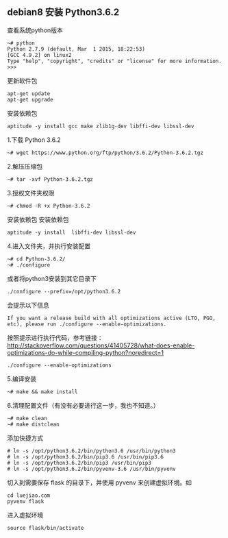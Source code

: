 ## debian8 安装 Python3.6.2

查看系统python版本
```
~# python
Python 2.7.9 (default, Mar  1 2015, 18:22:53)
[GCC 4.9.2] on linux2
Type "help", "copyright", "credits" or "license" for more information.
>>>
```
更新软件包
```
apt-get update
apt-get upgrade
```
安装依赖包
```
aptitude -y install gcc make zlib1g-dev libffi-dev libssl-dev
```

1.下载 Python 3.6.2 
```
~# wget https://www.python.org/ftp/python/3.6.2/Python-3.6.2.tgz
```
2.解压压缩包
```
~# tar -xvf Python-3.6.2.tgz
```
3.授权文件夹权限
```
~# chmod -R +x Python-3.6.2
```
安装依赖包
安装依赖包
```
aptitude -y install  libffi-dev libssl-dev
```
4.进入文件夹，并执行安装配置
```
~# cd Python-3.6.2/
~# ./configure
```
或者将python3安装到其它目录下
```
./configure --prefix=/opt/python3.6.2
```
会提示以下信息
```
If you want a release build with all optimizations active (LTO, PGO, etc), please run ./configure --enable-optimizations.
```
按照提示进行执行代码，参考链接：http://stackoverflow.com/questions/41405728/what-does-enable-optimizations-do-while-compiling-python?noredirect=1
```
./configure --enable-optimizations
```
5.编译安装
```
~# make && make install
```
6.清理配置文件（有没有必要进行这一步，我也不知道。）
```
~# make clean 
~# make distclean
```
添加快捷方式
```
# ln -s /opt/python3.6.2/bin/python3.6 /usr/bin/python3
# ln -s /opt/python3.6.2/bin/pip3.6 /usr/bin/pip3.6
# ln -s /opt/python3.6.2/bin/pip3 /usr/bin/pip3
# ln -s /opt/python3.6.2/bin/pyvenv-3.6 /usr/bin/pyvenv
```
切入到需要保存 flask 的目录下，并使用 pyvenv 来创建虚拟环境。如
```
cd luejiao.com
pyvenv flask
```
进入虚拟环境
```
source flask/bin/activate
```
